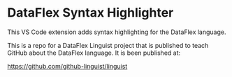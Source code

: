 # DataFlex Syntax Highlighter

This VS Code extension adds syntax highlighting for the DataFlex language.

This is a repo for a DataFlex Linguist project that is published to teach GitHub about the DataFlex language. It is been published at:

https://github.com/github-linguist/linguist
